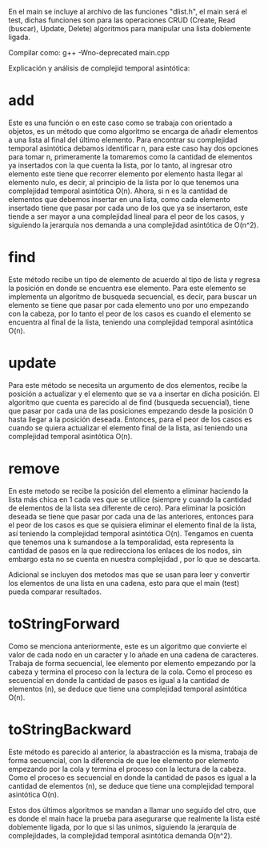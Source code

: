 En el main se incluye al archivo de las funciones "dlist.h", el main será el test, dichas funciones son para las operaciones CRUD (Create, Read (buscar), Update, Delete) algoritmos para manipular una lista doblemente ligada.

Compilar como: g++ -Wno-deprecated main.cpp

Explicación y análisis de complejid temporal asintótica:

# add

Este es una función o en este caso como se trabaja con orientado a objetos, es un método que como algoritmo se encarga de añadir elementos a una lista al final del último elemento. Para encontrar su complejidad temporal asintótica debamos identificar n, para este caso hay dos opciones para tomar n, primeramente la tomaremos como la cantidad de elementos ya insertados con la que cuenta la lista, por lo tanto, al ingresar otro elemento este tiene que recorrer elemento por elemento hasta llegar al elemento nulo, es decir, al principio de la lista por lo que tenemos una complejidad temporal asintótica O(n). Ahora, si n es la cantidad de elementos que debemos insertar en una lista, como cada elemento insertado tiene que pasar por cada uno de los que ya se insertaron, este tiende a ser mayor a una complejidad lineal para el peor de los casos, y siguiendo la jerarquía nos demanda a una complejidad asintótica de O(n^2).

# find

Este método recibe un tipo de elemento de acuerdo al tipo de lista y regresa la posición en donde se encuentra ese elemento. Para este elemento se implementa un algoritmo de busqueda secuencial, es decir, para buscar un elemento se tiene que pasar por cada elemento uno por uno empezando con la cabeza, por lo tanto el peor de los casos es cuando el elemento se encuentra al final de la lista, teniendo una complejidad temporal asintótica O(n).

# update

Para este método se necesita un argumento de dos elementos, recibe la posición a actualizar y el elemento que se va a insertar en dicha posición. El algoritmo que cuenta es parecido al de find (busqueda secuencial), tiene que pasar por cada una de las posiciones empezando desde la posición 0 hasta llegar a la posición deseada. Entonces, para el peor de los casos es cuando se quiera actualizar el elemento final de la lista, así teniendo una complejidad temporal asintótica O(n).

# remove

En este metodo se recibe la posición del elemento a eliminar haciendo la lista más chica en 1 cada ves que se utilice (siempre y cuando la cantidad de elementos de la lista sea diferente de cero). Para eliminar la posición deseada se tiene que pasar por cada una de las anteriores, entonces para el peor de los casos es que se quisiera eliminar el elemento final de la lista, así teniendo la complejidad temporal asintótica O(n). Tengamos en cuenta que tenemos una k sumandose a la temporalidad, esta representa la cantidad de pasos en la que redirecciona los enlaces de los nodos, sin embargo esta no se cuenta en nuestra complejidad , por lo que se descarta.

Adicional se incluyen dos metodos mas que se usan para leer y convertir los elementos de una lista en una cadena, esto para que el main (test) pueda comparar resultados.

# toStringForward

Como se menciona anteriormente, este es un algoritmo que convierte el valor de cada nodo en un caracter y lo añade en una cadena de caracteres. Trabaja de forma secuencial, lee elemento por elemento empezando por la cabeza y termina el proceso con la lectura de la cola. Como el proceso es secuencial en donde la cantidad de pasos es igual a la cantidad de elementos (n), se deduce que tiene una complejidad temporal asintótica O(n).

# toStringBackward

Este método es parecido al anterior, la abastracción es la misma, trabaja de forma secuencial, con la diferencia de que lee elemento por elemento empezando por la cola y termina el proceso con la lectura de la cabeza. Como el proceso es secuencial en donde la cantidad de pasos es igual a la cantidad de elementos (n), se deduce que tiene una complejidad temporal asintótica O(n).

Estos dos últimos algoritmos se mandan a llamar uno seguido del otro, que es donde el main hace la prueba para asegurarse que realmente la lista esté doblemente ligada, por lo que si las unimos, siguiendo la jerarquía de complejidades, la complejidad temporal asintótica demanda O(n^2).
